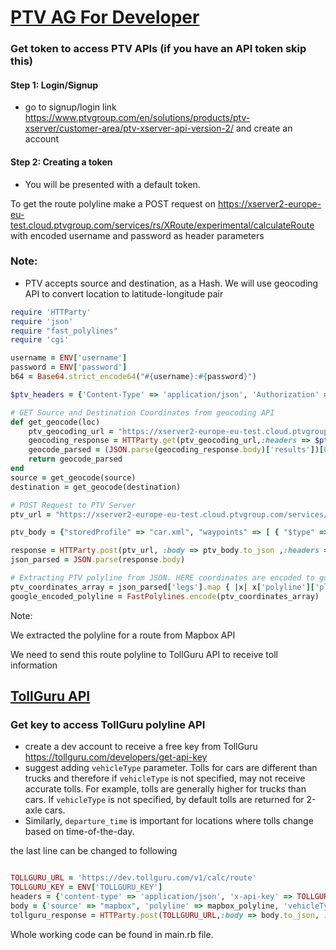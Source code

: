 # [PTV AG For Developer](https://www.ptvgroup.com/en/solutions/products/ptv-xserver/)

### Get token to access PTV APIs (if you have an API token skip this)
#### Step 1: Login/Signup
* go to signup/login link https://www.ptvgroup.com/en/solutions/products/ptv-xserver/customer-area/ptv-xserver-api-version-2/ and create an account
#### Step 2: Creating a token
* You will be presented with a default token.

To get the route polyline make a POST request on https://xserver2-europe-eu-test.cloud.ptvgroup.com/services/rs/XRoute/experimental/calculateRoute with encoded username and password as header parameters

### Note:
* PTV accepts source and destination, as a Hash. We will use geocoding API to convert location to latitude-longitude pair

```ruby
require 'HTTParty'
require 'json'
require "fast_polylines"
require 'cgi'

username = ENV['username']
password = ENV['password']
b64 = Base64.strict_encode64("#{username}:#{password}")

$ptv_headers = {'Content-Type' => 'application/json', 'Authorization' => "Basic #{b64}"}

# GET Source and Destination Coordinates from geocoding API
def get_geocode(loc)
	ptv_geocoding_url = "https://xserver2-europe-eu-test.cloud.ptvgroup.com/services/rest/XLocate/locations/#{CGI::escape(loc)}"
	geocoding_response = HTTParty.get(ptv_geocoding_url,:headers => $ptv_headers)
	geocode_parsed = (JSON.parse(geocoding_response.body)['results'])[0]['location']['referenceCoordinate']
	return geocode_parsed
end
source = get_geocode(source)
destination = get_geocode(destination)

# POST Request to PTV Server
ptv_url = "https://xserver2-europe-eu-test.cloud.ptvgroup.com/services/rs/XRoute/experimental/calculateRoute"

ptv_body = {"storedProfile" => "car.xml", "waypoints" => [ { "$type" => "OffRoadWaypoint", "location" => { "offRoadCoordinate" => source } }, { "$type" => "OffRoadWaypoint", "location" => { "offRoadCoordinate" => destination } } ], "resultFields" => { "nodes" => true, "polyline" => true, "segments" => { "enabled" => true, "polyline" => true }, "legs" => { "enabled" => true, "polyline" => true, "tollSummary" => true }, "toll" => { "enabled" => true, "sections" => true, "systems" => true }, "eventTypes" => [ "TOLL_EVENT" ] }, "routeOptions" => { "timeConsideration" => { "$type" => "ExactTimeConsiderationAtStart", "referenceTime" => "2021-01-15T13:46:17" }, "tollOptions" => { "useDetailedToll" => true } }, "requestProfile" => { "routingProfile" => { "course" => { "toll" => { "tollPenalty" => 0 } } } } }

response = HTTParty.post(ptv_url, :body => ptv_body.to_json ,:headers => $ptv_headers)
json_parsed = JSON.parse(response.body)

# Extracting PTV polyline from JSON. HERE coordinates are encoded to google polyline
ptv_coordinates_array = json_parsed['legs'].map { |x| x['polyline']['plain']['polyline'] }.pop.map {|item| [item["y"],item["x"]]}
google_encoded_polyline = FastPolylines.encode(ptv_coordinates_array)

```

Note:

We extracted the polyline for a route from Mapbox API

We need to send this route polyline to TollGuru API to receive toll information

## [TollGuru API](https://tollguru.com/developers/docs/)

### Get key to access TollGuru polyline API
* create a dev account to receive a free key from TollGuru https://tollguru.com/developers/get-api-key
* suggest adding `vehicleType` parameter. Tolls for cars are different than trucks and therefore if `vehicleType` is not specified, may not receive accurate tolls. For example, tolls are generally higher for trucks than cars. If `vehicleType` is not specified, by default tolls are returned for 2-axle cars. 
* Similarly, `departure_time` is important for locations where tolls change based on time-of-the-day.

the last line can be changed to following
```ruby

TOLLGURU_URL = 'https://dev.tollguru.com/v1/calc/route'
TOLLGURU_KEY = ENV['TOLLGURU_KEY']
headers = {'content-type' => 'application/json', 'x-api-key' => TOLLGURU_KEY}
body = {'source' => "mapbox", 'polyline' => mapbox_polyline, 'vehicleType' => "2AxlesAuto", 'departure_time' => "2021-01-05T09:46:08Z"}
tollguru_response = HTTParty.post(TOLLGURU_URL,:body => body.to_json, :headers => headers)
```


Whole working code can be found in main.rb file.
